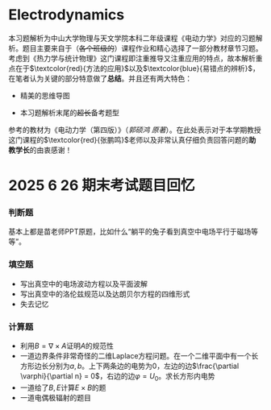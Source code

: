 # Electrodynamics
本习题解析为中山大学物理与天文学院本科二年级课程《电动力学》对应的习题解析。题目主要来自于（~~各个班级的~~）课程作业和精心选择了一部分教材章节习题。考虑到《热力学与统计物理》这门课程即注重推导又注重应用的特点，故本解析重点在于$\textcolor{red}{方法的应用}$以及$\textcolor{blue}{易错点的辨析}$，在笔者认为关键的部分特意做了$\textbf{总结}$。并且还有两大特色：

- 精美的思维导图

- 本习题解析末尾的~~超长~~备考题型

参考的教材为《电动力学（第四版）》（*郭硕鸿 原著*）。在此处表示对于本学期教授这门课程的$\textcolor{red}{张鹏鸣}$老师以及非常认真仔细负责回答问题的**助教学长**的由衷感谢！

# 2025 6 26 期末考试题目回忆
### 判断题
基本上都是苗老师PPT原题，比如什么“躺平的兔子看到真空中电场平行于磁场等等”。

### 填空题
- 写出真空中的电场波动方程以及平面波解
- 写出真空中的洛伦兹规范以及达朗贝尔方程的四维形式
- 失去记忆

### 计算题
- 利用$B = \nabla \times A$证明$A$的规范性
- 一道边界条件非常奇怪的二维Laplace方程问题。在一个二维平面中有一个长方形边长分别为$a,b$。上下两条边的电势为0，左边的边$\frac{\partial \varphi}{\partial n} = 0$，右边的边$\varphi = U_0$。求长方形内电势
- 一道给了$B,E$计算$E\times B$的题
- 一道电偶极辐射的题目

